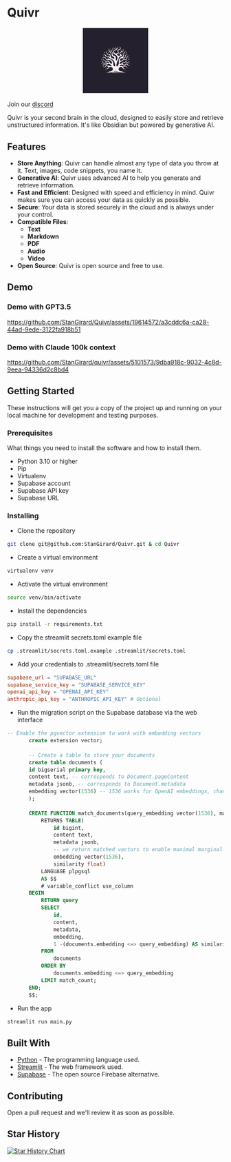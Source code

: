 # Quivr

<p align="center">
<img src="./logo.png" alt="Quivr-logo" width="30%">
<p align="center">

Join our [discord](https://discord.gg/5SDcUSzF) 

Quivr is your second brain in the cloud, designed to easily store and retrieve unstructured information. It's like Obsidian but powered by generative AI.

## Features

- **Store Anything**: Quivr can handle almost any type of data you throw at it. Text, images, code snippets, you name it.
- **Generative AI**: Quivr uses advanced AI to help you generate and retrieve information.
- **Fast and Efficient**: Designed with speed and efficiency in mind. Quivr makes sure you can access your data as quickly as possible.
- **Secure**: Your data is stored securely in the cloud and is always under your control.
- **Compatible Files**: 
  - **Text**
  - **Markdown**
  - **PDF**
  - **Audio**
  - **Video**
- **Open Source**: Quivr is open source and free to use.
## Demo


### Demo with GPT3.5
https://github.com/StanGirard/Quivr/assets/19614572/a3cddc6a-ca28-44ad-9ede-3122fa918b51


### Demo with Claude 100k context
https://github.com/StanGirard/quivr/assets/5101573/9dba918c-9032-4c8d-9eea-94336d2c8bd4

## Getting Started

These instructions will get you a copy of the project up and running on your local machine for development and testing purposes.

### Prerequisites

What things you need to install the software and how to install them.

- Python 3.10 or higher
- Pip
- Virtualenv
- Supabase account
- Supabase API key
- Supabase URL

### Installing

- Clone the repository

```bash
git clone git@github.com:StanGirard/Quivr.git & cd Quivr
```

- Create a virtual environment

```bash
virtualenv venv
```

- Activate the virtual environment

```bash
source venv/bin/activate
```

- Install the dependencies

```bash
pip install -r requirements.txt
```

- Copy the streamlit secrets.toml example file

```bash
cp .streamlit/secrets.toml.example .streamlit/secrets.toml
```

- Add your credentials to .streamlit/secrets.toml file

```toml
supabase_url = "SUPABASE_URL"
supabase_service_key = "SUPABASE_SERVICE_KEY"
openai_api_key = "OPENAI_API_KEY"
anthropic_api_key = "ANTHROPIC_API_KEY" # Optional
```

- Run the migration script on the Supabase database via the web interface

```sql
-- Enable the pgvector extension to work with embedding vectors
       create extension vector;

       -- Create a table to store your documents
       create table documents (
       id bigserial primary key,
       content text, -- corresponds to Document.pageContent
       metadata jsonb, -- corresponds to Document.metadata
       embedding vector(1536) -- 1536 works for OpenAI embeddings, change if needed
       );

       CREATE FUNCTION match_documents(query_embedding vector(1536), match_count int)
           RETURNS TABLE(
               id bigint,
               content text,
               metadata jsonb,
               -- we return matched vectors to enable maximal marginal relevance searches
               embedding vector(1536),
               similarity float)
           LANGUAGE plpgsql
           AS $$
           # variable_conflict use_column
       BEGIN
           RETURN query
           SELECT
               id,
               content,
               metadata,
               embedding,
               1 -(documents.embedding <=> query_embedding) AS similarity
           FROM
               documents
           ORDER BY
               documents.embedding <=> query_embedding
           LIMIT match_count;
       END;
       $$;
```

- Run the app

```bash
streamlit run main.py
```

## Built With

* [Python](https://www.python.org/) - The programming language used.
* [Streamlit](https://streamlit.io/) - The web framework used.
* [Supabase](https://supabase.io/) - The open source Firebase alternative.

## Contributing

Open a pull request and we'll review it as soon as possible.

## Star History

[![Star History Chart](https://api.star-history.com/svg?repos=StanGirard/quivr&type=Date)](https://star-history.com/#StanGirard/quivr&Date)
